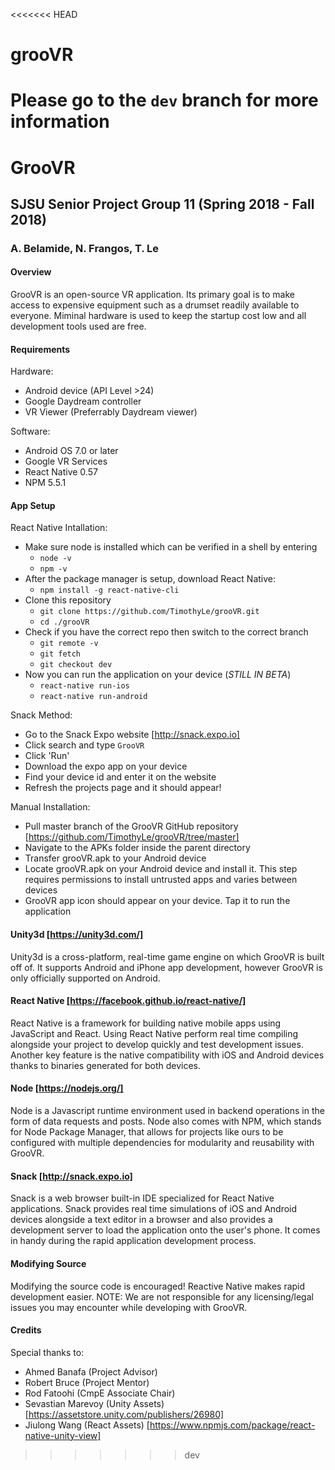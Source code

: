 <<<<<<< HEAD
# grooVR
Please go to the `dev` branch for more information
=======
# GrooVR
## SJSU Senior Project Group 11 (Spring 2018 - Fall 2018)
### A. Belamide, N. Frangos, T. Le

#### Overview
GrooVR is an open-source VR application. Its primary goal is to make access to expensive equipment such as a drumset readily available to everyone. Miminal hardware is used to keep the startup cost low and all development tools used are free.

#### Requirements
Hardware:
- Android device (API Level >24)
- Google Daydream controller
- VR Viewer (Preferrably Daydream viewer)

Software:
- Android OS 7.0 or later
- Google VR Services
- React Native 0.57
- NPM 5.5.1

#### App Setup
React Native Intallation:  
- Make sure node is installed which can be verified in a shell by entering
  - `node -v`
  - `npm -v`
- After the package manager is setup, download React Native:
  - `npm install -g react-native-cli`
- Clone this repository
  - `git clone https://github.com/TimothyLe/grooVR.git`
  - `cd ./grooVR`
- Check if you have the correct repo then switch to the correct branch 
  - `git remote -v`
  - `git fetch`  
  - `git checkout dev`
- Now you can run the application on your device (_STILL IN BETA_)  
  - `react-native run-ios`
  - `react-native run-android`

Snack Method:
- Go to the Snack Expo website [http://snack.expo.io]
- Click search and type `GrooVR`
- Click 'Run'
- Download the expo app on your device
- Find your device id and enter it on the website
- Refresh the projects page and it should appear!

Manual Installation:
- Pull master branch of the GrooVR GitHub repository [https://github.com/TimothyLe/grooVR/tree/master]
- Navigate to the APKs folder inside the parent directory
- Transfer grooVR.apk to your Android device
- Locate grooVR.apk on your Android device and install it. This step requires permissions to install untrusted apps and varies between devices
- GrooVR app icon should appear on your device. Tap it to run the application

#### Unity3d [https://unity3d.com/]
Unity3d is a cross-platform, real-time game engine on which GrooVR is built off of. It supports Android and iPhone app development, however GrooVR is only officially supported on Android.

#### React Native [https://facebook.github.io/react-native/]
React Native is a framework for building native mobile apps using JavaScript and React. Using React Native perform real time compiling alongside your project to develop quickly and test development issues. Another key feature is the native compatibility with iOS and Android devices thanks to binaries generated for both devices. 

#### Node [https://nodejs.org/]
Node is a Javascript runtime environment used in backend operations in the form of data requests and posts. Node also comes with NPM, which stands for Node Package Manager, that allows for projects like ours to be configured with multiple dependencies for modularity and reusability with GrooVR. 

#### Snack [http://snack.expo.io]
Snack is a web browser built-in IDE specialized for React Native applications. Snack provides real time simulations of iOS and Android devices alongside a text editor in a browser and also provides a development server to load the application onto the user's phone. It comes in handy during the rapid application development process. 

#### Modifying Source
Modifying the source code is encouraged! Reactive Native makes rapid development easier. NOTE: We are not responsible for any licensing/legal issues you may encounter while developing with GrooVR.

#### Credits
Special thanks to:
- Ahmed Banafa (Project Advisor)
- Robert Bruce (Project Mentor)
- Rod Fatoohi  (CmpE Associate Chair)
- Sevastian Marevoy (Unity Assets) [https://assetstore.unity.com/publishers/26980]  
- Jiulong Wang (React Assets) [https://www.npmjs.com/package/react-native-unity-view]

>>>>>>> dev
